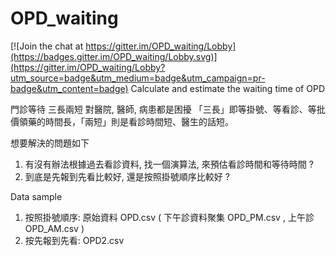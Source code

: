# OPD_waiting

[![Join the chat at https://gitter.im/OPD_waiting/Lobby](https://badges.gitter.im/OPD_waiting/Lobby.svg)](https://gitter.im/OPD_waiting/Lobby?utm_source=badge&utm_medium=badge&utm_campaign=pr-badge&utm_content=badge)
Calculate and estimate the waiting time of OPD

門診等待 三長兩短 對醫院, 醫師, 病患都是困擾
「三長」即等掛號、等看診、等批價領藥的時間長，「兩短」則是看診時間短、醫生的話短。

想要解決的問題如下
1. 有沒有辦法根據過去看診資料, 找一個演算法, 來預估看診時間和等待時間 ?
2. 到底是先報到先看比較好, 還是按照掛號順序比較好 ?

Data sample 
1. 按照掛號順序: 原始資料 OPD.csv ( 下午診資料聚集 OPD_PM.csv , 上午診 OPD_AM.csv )
2. 按先報到先看: OPD2.csv 
